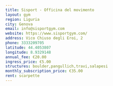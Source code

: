 ```yaml
---
title: Sisport - Officina del movimento
layout: gym
region: Liguria
city: Genova
email: info@sisportgym.com
website: https://www.sisportgym.com/
address: Vico Chiuso degli Eroi, 2
phone: 3333209705
latitude: 44.4053807
longitude: 8.9329148
annual_fee: €20.00
ingress_price: €5.00
structures: boulder,pangullich,travi,salapesi
monthly_subscription_price: €35.00
rent: scarpette
---
```


